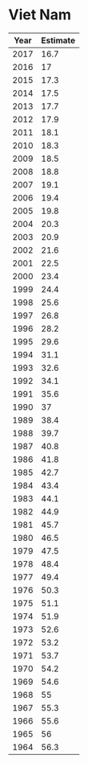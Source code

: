 # Viet Nam

| Year | Estimate |
| ---- | -------- |
| 2017 | 16.7 |
| 2016 | 17 |
| 2015 | 17.3 |
| 2014 | 17.5 |
| 2013 | 17.7 |
| 2012 | 17.9 |
| 2011 | 18.1 |
| 2010 | 18.3 |
| 2009 | 18.5 |
| 2008 | 18.8 |
| 2007 | 19.1 |
| 2006 | 19.4 |
| 2005 | 19.8 |
| 2004 | 20.3 |
| 2003 | 20.9 |
| 2002 | 21.6 |
| 2001 | 22.5 |
| 2000 | 23.4 |
| 1999 | 24.4 |
| 1998 | 25.6 |
| 1997 | 26.8 |
| 1996 | 28.2 |
| 1995 | 29.6 |
| 1994 | 31.1 |
| 1993 | 32.6 |
| 1992 | 34.1 |
| 1991 | 35.6 |
| 1990 | 37 |
| 1989 | 38.4 |
| 1988 | 39.7 |
| 1987 | 40.8 |
| 1986 | 41.8 |
| 1985 | 42.7 |
| 1984 | 43.4 |
| 1983 | 44.1 |
| 1982 | 44.9 |
| 1981 | 45.7 |
| 1980 | 46.5 |
| 1979 | 47.5 |
| 1978 | 48.4 |
| 1977 | 49.4 |
| 1976 | 50.3 |
| 1975 | 51.1 |
| 1974 | 51.9 |
| 1973 | 52.6 |
| 1972 | 53.2 |
| 1971 | 53.7 |
| 1970 | 54.2 |
| 1969 | 54.6 |
| 1968 | 55 |
| 1967 | 55.3 |
| 1966 | 55.6 |
| 1965 | 56 |
| 1964 | 56.3 |